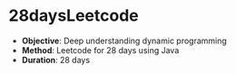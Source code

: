 # 28daysLeetcode
- **Objective**: Deep understanding dynamic programming
- **Method**: Leetcode for 28 days using Java
- **Duration**: 28 days

